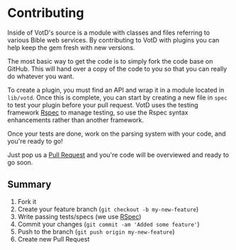 # Contributing

Inside of VotD's source is a module with classes and files referring
to various Bible web services. By contributing to VotD with plugins you
can help keep the gem fresh with new versions.

The most basic way to get the code is to simply fork the code base on
GitHub. This will hand over a copy of the code to you so that you can
really do whatever you want.

To create a plugin, you must find an API and wrap it in a module
located in `lib/votd`. Once this is complete, you can start by
creating a new file in `spec` to test your plugin before your pull
request. VotD uses the testing framework [Rspec](http://rspec.info/)
to manage testing, so use the Rspec syntax enhancements rather than
another framework.

Once your tests are done, work on the parsing system with your code,
and you're ready to go!

Just pop us a [Pull Request](https://github.com/doctorbh/votd/pulls)
and you're code will be overviewed and ready to go soon.

## Summary

1. Fork it
2. Create your feature branch (`git checkout -b my-new-feature`)
3. Write passing tests/specs (we use [RSpec](http://rspec.info))
4. Commit your changes (`git commit -am 'Added some feature'`)
5. Push to the branch (`git push origin my-new-feature`)
6. Create new Pull Request